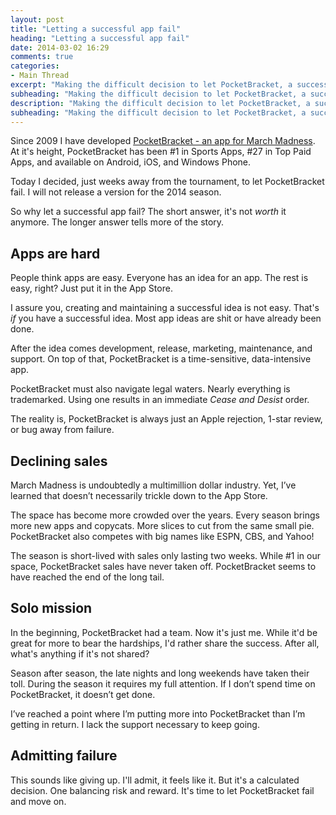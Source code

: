 ```yaml
---
layout: post
title: "Letting a successful app fail"
heading: "Letting a successful app fail"
date: 2014-03-02 16:29
comments: true
categories: 
- Main Thread
excerpt: "Making the difficult decision to let PocketBracket, a successful app, fail."
subheading: "Making the difficult decision to let PocketBracket, a successful app, fail."
description: "Making the difficult decision to let PocketBracket, a successful app, fail."
subheading: "Making the difficult decision to let PocketBracket, a successful app, fail."
---
```

Since 2009 I have developed [PocketBracket - an app for March Madness](http://www.pocketbracket.com "PocketBracket"). At it's height, PocketBracket has been #1 in Sports Apps, #27 in Top Paid Apps, and available on Android, iOS, and Windows Phone.

Today I decided, just weeks away from the tournament, to let PocketBracket fail. I will not release a version for the 2014 season.

So why let a successful app fail? The short answer, it's not *worth* it anymore. The longer answer tells more of the story.

## Apps are hard
People think apps are easy. Everyone has an idea for an app. The rest is easy, right? Just put it in the App Store.

I assure you, creating and maintaining a successful idea is not easy. That's *if* you have a successful idea. Most app ideas are shit or have already been done.

After the idea comes development, release, marketing, maintenance, and support. On top of that, PocketBracket is a time-sensitive, data-intensive app.

PocketBracket must also navigate legal waters. Nearly everything is trademarked. Using one results in an immediate *Cease and Desist* order.

The reality is, PocketBracket is always just an Apple rejection, 1-star review, or bug away from failure.

## Declining sales
March Madness is undoubtedly a multimillion dollar industry. Yet, I’ve learned that doesn’t necessarily trickle down to the App Store.

The space has become more crowded over the years. Every season brings more new apps and copycats. More slices to cut from the same small pie. PocketBracket also competes with big names like ESPN, CBS, and Yahoo!

The season is short-lived with sales only lasting two weeks. While #1 in our space, PocketBracket sales have never taken off. PocketBracket seems to have reached the end of the long tail.

## Solo mission
In the beginning, PocketBracket had a team. Now it's just me. While it'd be great for more to bear the hardships, I'd rather share the success. After all, what's anything if it's not shared?

Season after season, the late nights and long weekends have taken their toll. During the season it requires my full attention. If I don’t spend time on PocketBracket, it doesn’t get done.

I’ve reached a point where I’m putting more into PocketBracket than I’m getting in return. I lack the support necessary to keep going.

## Admitting failure
This sounds like giving up. I'll admit, it feels like it. But it's a calculated decision. One balancing risk and reward. It's time to let PocketBracket fail and move on.
